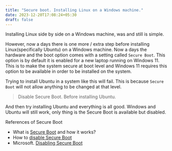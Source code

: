 ```yaml
---
title: "Secure boot. Installing Linux on a Windows machine."
date: 2023-12-20T17:08:24+05:30
draft: false
---
```


Installing Linux side by side on a Windows machine, was and still is simple.

However, now a days there is one more / extra step before installing Linux(specifically Ubuntu) on a Windows machine. Now a days the hardware and the boot option comes with a setting called `Secure Boot`. This option is by default it is enabled for a new laptop running on Windows 11. This is to make the system secure at boot level and Windows 11 requires this option to be available in order to be installed on the system.

Trying to install Ubuntu in a system like this will fail. This is because `Secure Boot` will not allow anything to be changed at that level.

> Disable Secure Boot. Before installing Ubuntu.

And then try installing Ubuntu and everything is all good. Windows and Ubuntu will still work, only thing is the Secure Boot is available but disabled.


References of Secure Boot

 - What is [Secure Boot][1] and how it works?
 - How to [disable Secure Boot][2]
 - Microsoft. [Disabling Secure Boot][3]






[1]: https://www.makeuseof.com/what-is-secure-boot-how-does-it-work/
[2]: https://www.howtogeek.com/how-to-disable-secure-boot/
[3]: https://learn.microsoft.com/en-us/windows-hardware/manufacture/desktop/disabling-secure-boot



















